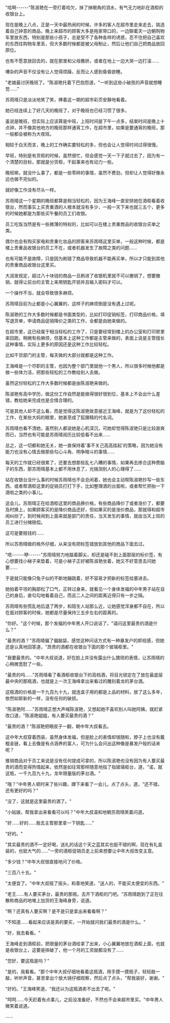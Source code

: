 <link rel="stylesheet" href="../../styles/text.css" />

"哈啊------"陈淑艳在一旁打着哈欠，抹了抹眼角的泪水，有气无力地趴在酒柜的收银台上。

现在是晚上八点，正是一天中最热闹的时候，许多的客人在超市里走来走去，挑选着自己钟意的商品，晚上来超市的顾客大多是拖家带口的，一边聊着天一边朝购物车里放东西，特别是那些小孩子，总是受不了各种各样的诱惑，忍不住把自己喜欢的东西往购物车里丢，但大多数时候都是被父母制止，然后让他们自己把商品放回原位。

也有不愿意放回去的，就在那里和父母撒娇，或者在地上一边大哭一边打滚......

嘈杂的声音不仅没有让人觉得烦躁，反而让人感到昏昏欲睡。

"老娘最讨厌晚班了。"陈淑艳托着下巴抱怨道，"一听到这些小破孩的声音就想睡觉......"

苏雨晴只是淡淡地笑了笑，捧着这一期的超市彩页安静地看着。

她已经连续上了好几天的晚班了，对于晚班也已经习惯了很多。

虽说是晚班，但实际上应该算是中班，上班时间是下午一点多，结束时间是晚上十点钟，并不像其他地方的晚班那样通宵工作，在超市里，如果是要通宵的晚班，那一般都会被称为大夜班。

相较于白天而言，晚上的工作确实要轻松的多，但也会让人觉得时间过得很慢。

早班，特别是有货柜的时候，虽然很忙，但会感觉一天一下子就过去了，因为有一个清楚的目标，那就是分货柜，干起事来也有动力一些。

晚班嘛，就没什么事了，都是一些零碎的事情，虽然不费劲，但却让人觉得好像永远也做不完似的。

就好像工作没有尽头一样。

苏雨晴这一个星期的晚班都算是相当轻松的，因为王海峰一直安排她在酒柜看着收银台，然而事实上买贵重酒的人根本就没有多少，一般一天下来也就三五个，更多的时候她都是为那些买午餐的员工们收银。

员工吃饭当然是有一些微薄的特权的，比如可以在楼上贵重商品的收银台买单之类。

偶尔也会有购买家电和贵重化妆品的顾客来苏雨晴这里买单，一般这种时候，都是楼上贵重品收银台的员工不在，或者机器发生了故障之类的问题......

也有可能不是故障，只是因为刷错了商品导致机器不能再买单，所以才只能到其他的贵重商品收银台这里买。

大润发规定，超过八十块钱的商品一旦刷进了收银机里就不可以撤销了，想要撤销，就得让前台的主管上来用钥匙开锁并且输入密码才可以。

一个操作不当，就会导致很多麻烦。

苏雨晴目前为止都是小心翼翼的，这样子的麻烦倒是没有遇上过呢。

陈淑艳的工作大多数时候都是书面类型的，比如打印促销标签，打印商品价格，填写退货单，申请商品促销降价之类的工作，全都是由她来做的。

在超市里，这已经属于相当轻松的工作了，只是要经常到楼上的办公室和打印房里来回跑，稍微有些麻烦，但基本上这种工作都是主管来做的，表面上说是主管擅长这种事情，实际上更多的原因还是这种工作比较轻松。

比如干货部门的主管，每天做的大部分就都是这种工作。

王海峰是一个尽职的主管，也因为整个部门里就他一个男人，所以很多时候他都是做一些体力活，把那些轻松的工作教给别人去做。

虽然这份轻松的工作大多数时候都是由陈淑艳来做的。

陈淑艳有高中学历，做这份工作自然是能做得很好很到位，基本上不会出什么差错，教给她来完成也是合情合理的。

可是其他人却不这么看，而是觉得这陈淑艳故意接近王海峰，就是为了这份轻松的工作，在某些大妈的眼里，她甚至成了狐狸精的代名词。

苏雨晴也看不清她，虽然别人都说她是心机深沉，可她却觉得陈淑艳只是比较直爽而已，当然也有可能是苏雨晴阅历比较低看不出来......

总之，这一切都和她无关，她一直保持着'事不关己高高挂起'的策略，因为她没有能力也没有心情去做那些勾心斗角、明争暗斗的事情......

每天的工作就已经很累了，还要去想那些乱七八糟的事情，如果再去掺合这种费脑子的东西，那苏雨晴基本上都不用休息了，光揣测别人的心理得了......

站在收银台没什么事的时候苏雨晴也不会总闲着，她也会主动帮陈淑艳抄写一些东西，或者帮酒柜这里的促销员打打下手，比如整理酒的台面啦，或者帮忙把抬一下酒啦之类的小事儿。

这会儿，苏雨晴正在给酒柜这里的商品换价格，有些商品降价了或者涨价了，都要及时换上，如果顾客买的是降价商品还好，但如果买的是涨价商品，那就得和超市闹纠纷了，到时候闹到上面来就是部门的责任，当天发生的事情，就由当天上班的员工进行分摊赔偿。

这可是要赔钱的......

所以苏雨晴做的格外仔细，从来没有把标签错放到其他的商品下面去过。

"唔------咿------"苏雨晴努力地踮着脚尖，却还是碰不到上面那层的标价签，有心想要找小梯子来垫着，可是小梯子正好被陈淑艳坐着，她又不好意思去问她要......

于是就只能像只兔子似的不断地蹦跳着，好不容易才把新的标签给塞进去。

她拍着平坦的胸部松了口气，正转过身来，就看见一个身体发福的中年男子站在自己的身后，直勾勾地看着自己，而且二人之间的距离近得只有一步之隔。

苏雨晴有些慌乱地后退了两步，和陌生人站那么近，让她感觉浑身都不自在，所以在面对顾客的时候，她都是尽量保持三五步左右的距离的。

"你好。"这个时候，那个发福的中年男人开口说话了，"请问这里最贵的酒是什么？"

"最贵的酒？"苏雨晴偏了偏脑袋，感觉这种问话方式有一种暴发户的即视感，但她还是认真地回答道，"昂贵的酒都在收银台下面的那个玻璃柜里。"

"我要最贵的。"中年大叔说道，好在脸上并没有露出什么猥琐的表情，让苏雨晴的心稍微宽慰了一些。

"最贵的吗......"苏雨晴看了看酒柜收银台下的高档酒，将目光锁定在了放在最底层最中央的那瓶酒，也就是上一次王海峰拿出来看过的雕刻着龙的茅台酒。

这瓶酒的价格是一千九百九十九，就连盒子用的都是上品的材料，放了这么多年，依然如崭新的一样，没有任何的破损。

"陈淑艳阿......"苏雨晴正想大声喊陈淑艳，又想起她不喜欢别人叫她阿姨，就赶紧改口道，"陈淑艳姐姐，有人要买最贵的酒？"

"最贵的酒？"陈淑艳把眼皮子一翻，朝中年大叔看去。

这中年大叔穿着西装，虽然身体发福，但是脸上的表情却很随和，脖子上也没有戴粗金链，看上去像是有点涵养的富人，可为什么会问出这种像是暴发户般的话来呢？

推销商品对于员工来说是没有任何提成可拿的，所以陈淑艳也没有因为有人要买最贵的酒而变得热情起来，依然是如往常那样随意地指了指玻璃柜台，道，"诺，就这瓶，一千九百九十九，龙年限量版的茅台酒。"

"哦？"中年男人顿时来了些兴趣，蹲下来看了一会儿，点了点头，道，"还不错，还有更好的吗？"

"没了，这就是这里最贵的酒了。"

"小姑娘，帮我拿出来看看可以吗？"中年大叔温和地朝苏雨晴笑着问道。

"好......好的......我去主管那里拿一下钥匙......"

"好的。"

"其实最贵的酒不一定好喝，送礼的话这个天之蓝其实也挺不错的啊，现在有礼盒装的，也挺大气的......"一旁的酒柜促销员走上前来想要让中年大叔改变主意。

"多少钱？"中年大叔很直接地问了价格。

"三百八十五。"

"太便宜了。"中年大叔摇了摇头，和善地笑道，"送人的，不能买太便宜的东西。"

"老王......有人要买茅台，最贵的那瓶，去开下酒柜的门吧。"苏雨晴跑到了正在往散称商品的地堆上加货的王海峰身旁，说道。

"啊？还真有人要买啊？是不是只是拿出来看看啊？"

"不知道......看起来应该是真的要买，一开始就问我们最贵的酒是什么。"

"好，我去看看。"

王海峰走到酒柜前，把限量的茅台酒给拿了出来，小心翼翼地放在酒柜上面，也就是收银台上，这要是摔破了，他一个月的工资就都没有了......

"您好，要这瓶是吗？"

"是的，我看看。"那个中年大叔仔细地看着这瓶酒，用手摸一摸瓶子，轻轻敲一敲，听听声音，甚至拿出个放大镜仔细观察，然后点了点头，"帮我装好，谢谢。"

"好的。"王海峰笑道，"我还以为这瓶酒卖不出去了呢。"

"呵呵......今天赶着有点事儿，之前没准备好，不然也不会来超市里买。"中年男人微笑着说道。

......
